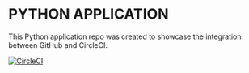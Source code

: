 # PYTHON APPLICATION
This Python application repo was created to showcase the integration between GitHub and CircleCI.

[![CircleCI](https://circleci.com/gh/kaushikravi/newsgrp.svg?style=svg)](https://circleci.com/gh/kaushikravi/newsgrp)